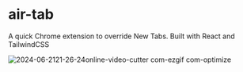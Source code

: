 # air-tab
A quick Chrome extension to override New Tabs. Built with React and TailwindCSS

![2024-06-2121-26-24online-video-cutter com-ezgif com-optimize](https://github.com/airhornwho/air-tab/assets/77591592/083f30a7-3927-461a-bae1-c0ead810d725)


